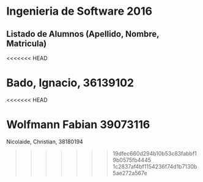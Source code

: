 # Ingenieria de Software 2016

## Listado de Alumnos (Apellido, Nombre, Matricula)
<<<<<<< HEAD

Bado, Ignacio, 36139102
=======
<<<<<<< HEAD

Wolfmann Fabian 39073116
=======
Nicolaide, Christian, 38180194
>>>>>>> 19dfec660d294b10b53c83fabbf19b0575fb4445
>>>>>>> 1c2837af4bf1154236f74d1b7130b5ae272a567e

